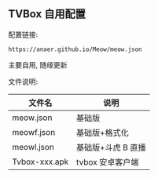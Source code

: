 ## TVBox 自用配置

配置链接:

```
https://anaer.github.io/Meow/meow.json
```

主要自用, 随缘更新

文件说明:

| 文件名        | 说明               |
| ------------- | ------------------ |
| meow.json     | 基础版             |
| meowf.json    | 基础版+格式化      |
| meowl.json    | 基础版+斗虎 B 直播 |
| Tvbox-xxx.apk | tvbox 安卓客户端   |
